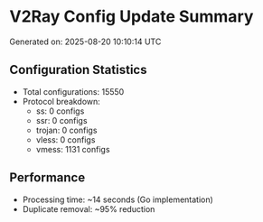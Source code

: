 # V2Ray Config Update Summary
Generated on: 2025-08-20 10:10:14 UTC

## Configuration Statistics
- Total configurations: 15550
- Protocol breakdown:
  - ss: 0 configs
  - ssr: 0 configs
  - trojan: 0 configs
  - vless: 0 configs
  - vmess: 1131 configs

## Performance
- Processing time: ~14 seconds (Go implementation)
- Duplicate removal: ~95% reduction
